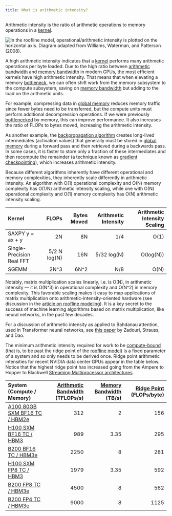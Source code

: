 ```yaml
---
title: What is arithmetic intensity?
---
```


Arithmetic intensity is the ratio of arithmetic operations to memory operations
in a [kernel](/gpu-glossary/device-software/kernel).

![In the [roofline model](/gpu-glossary/perf/roofline-model), operational/arithmetic intensity is plotted on the horizontal axis. Diagram adapted from [Williams, Waterman, and Patterson (2008)](https://people.eecs.berkeley.edu/~kubitron/cs252/handouts/papers/RooflineVyNoYellow.pdf).](themed-image://roofline-model.svg)

A high arithmetic intensity indicates that a
[kernel](/gpu-glossary/device-software/kernel) performs many arithmetic
operations per byte loaded. Due to the high ratio between
[arithmetic bandwidth](/gpu-glossary/perf/arithmetic-bandwidth) and
[memory bandwidth](/gpu-glossary/perf/memory-bandwidth) in modern GPUs, the most
efficient kernels have high arithmetic intensity. That means that when elevating
a memory [bottleneck](/gpu-glossary/perf/performance-bottleneck), we can often
shift work from the memory subsystem to the compute subsystem, saving on
[memory bandwidth](/gpu-glossary/perf/memory-bandwidth) but adding to the load
on the arithmetic units.

For example, compressing data in
[global memory](/gpu-glossary/device-software/global-memory) reduces memory
traffic since fewer bytes need to be transferred, but the compute units must
perform additional decompression operations. If we were previously
[bottlenecked](/gpu-glossary/perf/performance-bottleneck) by memory, this can
improve performance. It also increases the ratio of FLOPs to bytes moved,
increasing the arithmetic intensity.

As another example, the
[backpropagation algorithm](https://www.nature.com/articles/323533a0) creates
long-lived intermediates (activation values) that generally must be stored in
[global memory](/gpu-glossary/device-software/global-memory) during a forward
pass and then retrieved during a backwards pass. In some cases, it is faster to
store only a fraction of these intermediates and then recompute the remainder (a
technique known as [gradient checkpointing](https://arxiv.org/abs/1604.06174)),
which increases arithmetic intensity.

Because different algorithms inherently have different operational and memory
complexities, they inherently scale differently in arithmetic intensity. An
algorithm with O(1) operational complexity and O(N) memory complexity has O(1/N)
arithmetic intensity scaling, while one with O(N) operational complexity and
O(1) memory complexity has O(N) arithmetic intensity scaling.

| **Kernel**                |    **FLOPs** | **Bytes Moved** | **Arithmetic Intensity** | **Arithmetic Intensity Scaling** |
| :------------------------ | -----------: | --------------: | -----------------------: | -------------------------------: |
| SAXPY y = ax + y          |           2N |              8N |                      1/4 |                             O(1) |
| Single-Precision Real FFT | 5/2 N log(N) |             16N |              5/32 log(N) |                        O(log(N)) |
| SGEMM                     |         2N^3 |            6N^2 |                      N/8 |                             O(N) |

Notably, matrix multiplication scales linearly, i.e. is O(N), in arithmetic
intensity — it is O(N^3) in operational complexity and O(N^2) in memory
complexity. This favorable scaling makes it easy to map applications of matrix
multiplication onto arithmetic-intensity-oriented hardware (see discussion in
the [article on roofline modeling](/gpu-glossary/perf/roofline-model)). It is a
key secret to the success of machine learning algorithms based on matrix
multiplication, like neural networks, in the past few decades.

For a discussion of arithmetic intensity as applied to Bahdanau attention, used
in Transformer neural networks, see
[this paper](https://arxiv.org/abs/2505.21487) by Zadouri, Strauss, and Dao.

The minimum arithmetic intensity required for work to be
[compute-bound](/gpu-glossary/perf/compute-bound) (that is, to be past the ridge
point of the [roofline model](/gpu-glossary/perf/roofline-model)) is a fixed
parameter of a system and so only needs to be derived once. Ridge point
arithmetic intensities for recent NVIDIA data center GPUs appear in the table
below. Notice that the highest ridge point has increased going from the Ampere
to Hopper to Blackwell
[Streaming Multiprocessor architectures](/gpu-glossary/device-hardware/streaming-multiprocessor-architecture).

| **System (Compute / Memory)**                                                                                                                               | **[Arithmetic Bandwidth](/gpu-glossary/perf/arithmetic-bandwidth) (TFLOPs/s)** | **[Memory Bandwidth](/gpu-glossary/perf/memory-bandwidth) (TB/s)** | **[Ridge Point](/gpu-glossary/perf/roofline-model) (FLOPs/byte)** |
| :---------------------------------------------------------------------------------------------------------------------------------------------------------- | -----------------------------------------------------------------------------: | -----------------------------------------------------------------: | ----------------------------------------------------------------: |
| [A100 80GB SXM BF16 TC / HBM2e](https://www.nvidia.com/content/dam/en-zz/Solutions/Data-Center/a100/pdf/nvidia-a100-datasheet-us-nvidia-1758950-r4-web.pdf) |                                                                            312 |                                                                  2 |                                                               156 |
| [H100 SXM BF16 TC / HBM3](https://resources.nvidia.com/en-us-gpu-resources/h100-datasheet-24306)                                                            |                                                                            989 |                                                               3.35 |                                                               295 |
| [B200 BF16 TC / HBM3e](https://resources.nvidia.com/en-us-dgx-systems/dgx-b200-datasheet)                                                                   |                                                                           2250 |                                                                  8 |                                                               281 |
| [H100 SXM FP8 TC / HBM3](https://resources.nvidia.com/en-us-gpu-resources/h100-datasheet-24306)                                                             |                                                                           1979 |                                                               3.35 |                                                               592 |
| [B200 FP8 TC / HBM3e](https://resources.nvidia.com/en-us-dgx-systems/dgx-b200-datasheet)                                                                    |                                                                           4500 |                                                                  8 |                                                               562 |
| [B200 FP4 TC / HBM3e](https://resources.nvidia.com/en-us-dgx-systems/dgx-b200-datasheet)                                                                    |                                                                           9000 |                                                                  8 |                                                              1125 |

